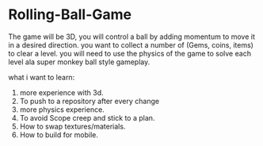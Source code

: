 # Rolling-Ball-Game
The game will be 3D, you will control a ball by adding momentum to move it in a desired direction. you want to collect a number of (Gems, coins, items) to clear a level. you will need to use the physics of the game to solve each level ala super monkey ball style gameplay.

what i want to learn:
1. more experience with 3d.
2. To push to a repository after every change
3. more physics experience.
4. To avoid Scope creep and stick to a plan.
5. How to swap textures/materials.
6. How to build for mobile.
